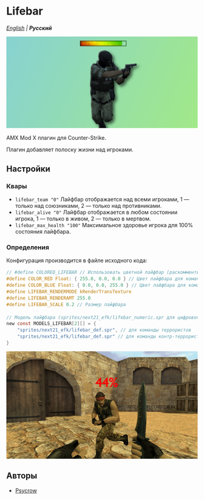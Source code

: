 # Lifebar

_[English](README.md) | **Русский**_

![Lifebar](images/lifebar.jpg)

AMX Mod X плагин для Counter-Strike.

Плагин добавляет полоску жизни над игроками.

## Настройки
### Квары
- ```lifebar_team "0"``` Лайфбар отображается над всеми игроками, 1 — только над союзниками, 2 — только над противниками.
- ```lifebar_alive "0"``` Лайфбар отображается в любом состоянии игрока, 1 — только в живом, 2 — только в мертвом.
- ```lifebar_max_health "100"``` Максимальное здоровье игрока для 100% состояния лайфбара.

### Определения
Конфигурация производится в файле исходного кода:
```c
// #define COLORED_LIFEBAR // Использовать цветной лайфбар (раскомментировать для поддержки цветов)
#define COLOR_RED Float: { 255.0, 0.0, 0.0 } // Цвет лайфбара для команды террористов
#define COLOR_BLUE Float: { 0.0, 0.0, 255.0 } // Цвет лайфбара для команды контр-террористов
#define LIFEBAR_RENDERMODE kRenderTransTexture
#define LIFEBAR_RENDERAMT 255.0
#define LIFEBAR_SCALE 0.2 // Размер лайфбара

// Модель лайфбара (sprites/next21_efk/lifebar_numeric.spr для цифрового)
new const MODELS_LIFEBAR[2][] = {
	"sprites/next21_efk/lifebar_def.spr", // для команды террористов
	"sprites/next21_efk/lifebar_def.spr" // для команды контр-террористов
}
```

![Lifebar](images/lifebar2.jpg)

## Авторы
- [Psycrow](https://github.com/Psycrow101)
